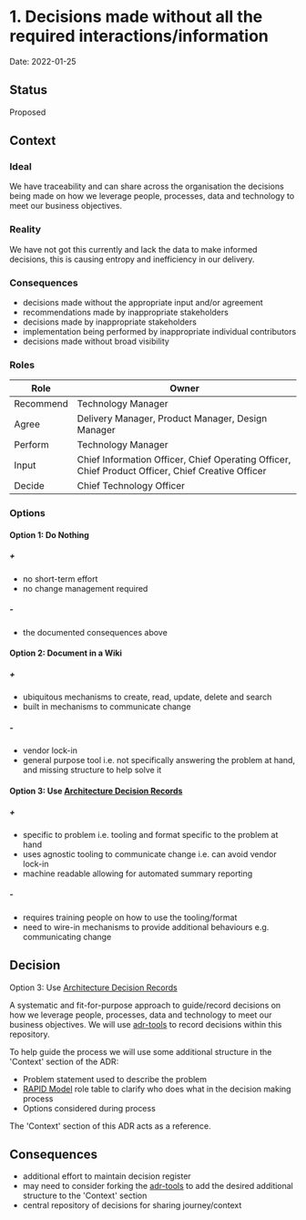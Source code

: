 # 1. Decisions made without all the required interactions/information

Date: 2022-01-25

## Status

Proposed

## Context

### Ideal

We have traceability and can share across the organisation the decisions being made on how we leverage people, processes, data and technology to meet our business objectives.

### Reality

We have not got this currently and lack the data to make informed decisions, this is causing entropy and inefficiency in our delivery.

### Consequences

* decisions made without the appropriate input and/or agreement
* recommendations made by inappropriate stakeholders
* decisions made by inappropriate stakeholders
* implementation being performed by inappropriate individual contributors
* decisions made without broad visibility

### Roles

| Role | Owner |
|--|--|
| Recommend | Technology Manager |
| Agree | Delivery Manager, Product Manager, Design Manager |
| Perform | Technology Manager |
| Input | Chief Information Officer, Chief Operating Officer, Chief Product Officer, Chief Creative Officer |
| Decide | Chief Technology Officer |

### Options

#### Option 1: Do Nothing

##### +

* no short-term effort
* no change management required

##### -

* the documented consequences above

#### Option 2: Document in a Wiki

##### +

* ubiquitous mechanisms to create, read, update, delete and search
* built in mechanisms to communicate change

##### -

* vendor lock-in
* general purpose tool i.e. not specifically answering the problem at hand, and missing structure to help solve it

#### Option 3: Use [Architecture Decision Records](https://cognitect.com/blog/2011/11/15/documenting-architecture-decisions)

##### +

* specific to problem i.e. tooling and format specific to the problem at hand
* uses agnostic tooling to communicate change i.e. can avoid vendor lock-in
* machine readable allowing for automated summary reporting

##### -

* requires training people on how to use the tooling/format
* need to wire-in mechanisms to provide additional behaviours e.g. communicating change

## Decision

Option 3: Use [Architecture Decision Records](https://cognitect.com/blog/2011/11/15/documenting-architecture-decisions)

A systematic and fit-for-purpose approach to guide/record decisions on how we leverage people, processes, data and technology to meet our business objectives. We will use [adr-tools](https://github.com/npryce/adr-tools) to record decisions within this repository.

To help guide the process we will use some additional structure in the 'Context' section of the ADR:

* Problem statement used to describe the problem
* [RAPID Model](https://www.bain.com/insights/rapid-tool-to-clarify-decision-accountability/) role table to clarify who does what in the decision making process
* Options considered during process

The 'Context' section of this ADR acts as a reference.

## Consequences

* additional effort to maintain decision register
* may need to consider forking the [adr-tools](https://github.com/npryce/adr-tools) to add the desired additional structure to the 'Context' section
* central repository of decisions for sharing journey/context

